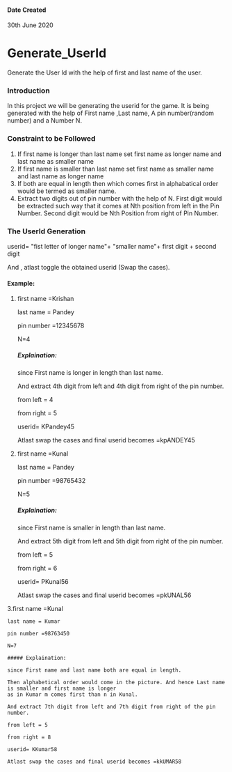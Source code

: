 #### Date Created
30th June 2020

# Generate_UserId
Generate the User Id with the help of first and last name of the user.

### Introduction
In this project we will be generating the userid for the game.
It is being generated with the help of First name ,Last name, A pin number(random number)
and a Number N.

### Constraint to be Followed

1. If first name is longer than last name  set first name as longer name and last name as smaller name
2. If first name is smaller than last name  set first name as smaller name and last name as longer name
3. If both are equal in length then which comes first in alphabatical order would be termed as smaller name.
4. Extract two digits out of pin number with the help of N.
	First digit would be extracted such way that it comes at Nth position from left in the Pin Number.
	Second digit would be Nth Position from right of Pin Number.

### The UserId Generation

userid= "fist letter of longer name"+ "smaller name"+ first digit + second digit

And , atlast toggle the obtained userid (Swap the cases).


#### Example:

1. first name =Krishan

    last name = Pandey

    pin number =12345678

    N=4

    ##### Explaination:

	since First name is longer in length than last name.

	And extract 4th digit from left and 4th digit from right of the pin number.

	from left = 4

	from right = 5

	userid= KPandey45

	Atlast swap the cases and final userid becomes =kpANDEY45

2. first name =Kunal

    last name = Pandey

    pin number =98765432

    N=5

    ##### Explaination:

	since First name is smaller in length than last name.

	And extract 5th digit from left and 5th digit from right of the pin number.

	from left = 5

	from right = 6

	userid= PKunal56

	Atlast swap the cases and final userid becomes =pkUNAL56

3.first name =Kunal

    last name = Kumar

    pin number =98763450

    N=7

    ##### Explaination:

	since First name and last name both are equal in length.

	Then alphabetical order would come in the picture. And hence Last name is smaller and first name is longer 
	as in Kumar m comes first than n in Kunal.

	And extract 7th digit from left and 7th digit from right of the pin number.

	from left = 5

	from right = 8

	userid= KKumar58

	Atlast swap the cases and final userid becomes =kkUMAR58


